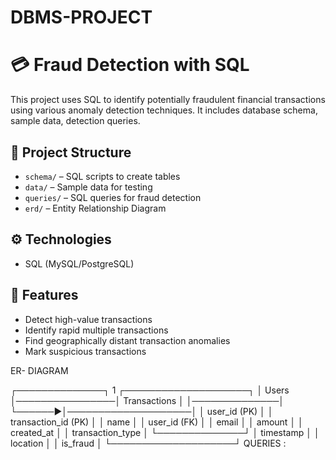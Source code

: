 # DBMS-PROJECT
# 💳 Fraud Detection with SQL

This project uses SQL to identify potentially fraudulent financial transactions using various anomaly detection techniques. It includes database schema, sample data, detection queries.

## 📁 Project Structure

- `schema/` – SQL scripts to create tables
- `data/` – Sample data for testing
- `queries/` – SQL queries for fraud detection
- `erd/` – Entity Relationship Diagram

## ⚙️ Technologies

- SQL (MySQL/PostgreSQL)

## 🚀 Features

- Detect high-value transactions
- Identify rapid multiple transactions
- Find geographically distant transaction anomalies
- Mark suspicious transactions

ER- DIAGRAM 

┌──────────────┐          1      ┌────────────────────┐
│   Users      │────────────────│    Transactions     │
│──────────────│        └──────▶│────────────────────│
│ user_id (PK) │                │ transaction_id (PK) │
│ name         │                │ user_id (FK)        │
│ email        │                │ amount              │
│ created_at   │                │ transaction_type    │
└──────────────┘                │ timestamp           │
                                │ location            │
                                │ is_fraud            │
                                └────────────────────┘
QUERIES :


